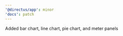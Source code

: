 ```yaml
---
'@directus/app': minor
'docs': patch
---
```


Added bar chart, line chart, pie chart, and meter panels
